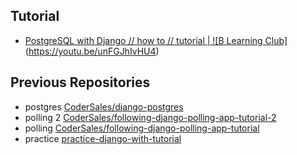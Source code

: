 Tutorial
--------
- [PostgreSQL with Django // how to // tutorial | ![B Learning Club]](https://youtu.be/unFGJhIvHU4)(https://youtu.be/unFGJhIvHU4)

Previous Repositories
---------------------
- postgres [CoderSales/django-postgres](https://github.com/CoderSales/django-postgres)
- polling 2 [CoderSales/following-django-polling-app-tutorial-2](https://github.com/CoderSales/following-django-polling-app-tutorial-2)
- polling [CoderSales/following-django-polling-app-tutorial](https://github.com/CoderSales/following-django-polling-app-tutorial)
- practice [practice-django-with-tutorial](https://github.com/CoderSales/practice-django-with-tutorial)